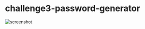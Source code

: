 # challenge3-password-generator


![screenshot](https://mkng1.github.io/challenge3-password-generator/screenshot.jpg)
